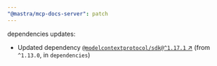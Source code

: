 ```yaml
---
"@mastra/mcp-docs-server": patch
---
```

dependencies updates:
  - Updated dependency [`@modelcontextprotocol/sdk@^1.17.1` ↗︎](https://www.npmjs.com/package/@modelcontextprotocol/sdk/v/1.17.1) (from `^1.13.0`, in `dependencies`)
